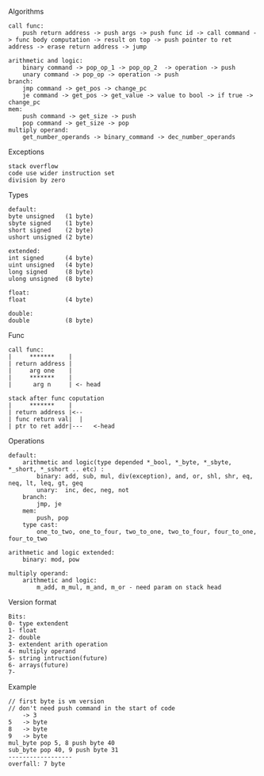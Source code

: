 Algorithms

	call func:
		push return address -> push args -> push func id -> call command -> func body computation -> result on top -> push pointer to ret address -> erase return address -> jump
	
	arithmetic and logic:
		binary command -> pop_op_1 -> pop_op_2  -> operation -> push
		unary command -> pop_op -> operation -> push
	branch:
		jmp command -> get_pos -> change_pc
		je command -> get_pos -> get_value -> value to bool -> if true -> change_pc
	mem:
		push command -> get_size -> push
		pop command -> get_size -> pop
	multiply operand:
		get_number_operands -> binary_command -> dec_number_operands

Exceptions

	stack overflow
	code use wider instruction set
	division by zero


Types

	default:
	byte unsigned   (1 byte)
	sbyte signed    (1 byte)
	short signed    (2 byte)
	ushort unsigned (2 byte)	
	
	extended:
	int signed      (4 byte)
	uint unsigned   (4 byte)
	long signed     (8 byte)
	ulong unsigned  (8 byte)

	float:
	float           (4 byte)
	
	double:
	double          (8 byte)

Func

	call func:
	|     *******    |
	| return address |
	|     arg one    |
	|     *******    |
	|      arg n     | <- head
	
	stack after func coputation
	|     *******    |
	| return address |<--
	| func return val|  |
	| ptr to ret addr|---   <-head
	
Operations

	default:
		arithmetic and logic(type depended *_bool, *_byte, *_sbyte, *_short, *_sshort .. etc) :
			binary: add, sub, mul, div(exception), and, or, shl, shr, eq, neq, lt, leq, gt, geq 
			unary:  inc, dec, neg, not
		branch:
			jmp, je 
		mem:
			push, pop
		type cast:
			one_to_two, one_to_four, two_to_one, two_to_four, four_to_one, four_to_two
			
	arithmetic and logic extended:
		binary: mod, pow	

	multiply operand:
		arithmetic and logic:
			m_add, m_mul, m_and, m_or - need param on stack head

Version format

	Bits:
 	0- type extendent
  	1- float
  	2- double
  	3- extendent arith operation
  	4- multiply operand 
  	5- string intruction(future)
  	6- arrays(future)
  	7- 

Example

	// first byte is vm version
	// don't need push command in the start of code
		-> 3 
	5 	-> byte
	8 	-> byte
	9 	-> byte
	mul_byte pop 5, 8 push byte 40 
	sub_byte pop 40, 9 push byte 31
	------------------
	overfall: 7 byte

